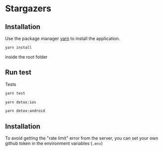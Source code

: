 # Stargazers

## Installation

Use the package manager [yarn](https://yarnpkg.com/) to install the application.

```bash
yarn install
```

inside the root folder

## Run test

Tests

```bash
yarn test
```

```bash
yarn detox:ios
```

```bash
yarn detox:android
```


## Installation

To avoid getting the "rate limit" error from the server, you can set your own github token in the environment variables (`.env`)